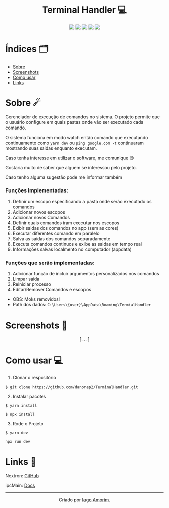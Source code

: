 <h1 align="center"> Terminal Handler 💻</h1>
<div align="center">
  <img src="https://img.shields.io/badge/TypeScript-007ACC?style=for-the-badge&logo=typescript&logoColor=white" />
  <img src="https://img.shields.io/badge/Electron-2B2E3A?style=for-the-badge&logo=electron&logoColor=9FEAF9" />
  <img src="https://img.shields.io/badge/next%20js-000000?style=for-the-badge&logo=nextdotjs&logoColor=white" />
  <img src="https://img.shields.io/badge/React-20232A?style=for-the-badge&logo=react&logoColor=61DAFB" />
  <img src="https://img.shields.io/badge/Tailwind_CSS-38B2AC?style=for-the-badge&logo=tailwind-css&logoColor=white" />
</div>


# Índices 🗂
* [Sobre](#sobre-)
* [Screenshots](#screenshots-)
* [Como usar](#como-usar-)
* [Links](#links-)

# Sobre ☄

Gerenciador de execução de comandos no sistema. O projeto permite que o usuário configure em quais pastas onde vão ser executado cada comando.

O sistema funciona em modo watch então comando que executando continuamento como `yarn dev` ou `ping google.com -t` continuaram mostrando suas saidas enquanto executam.

Caso tenha interesse em utilizar o software, me comunique 😊

Gostaria muito de saber que alguem se interessou pelo projeto.

Caso tenho alguma sugestão pode me informar também

### Funções implementadas:
1. Definir um escopo especificando a pasta onde serão executado os comandos
2. Adicionar novos escopos
3. Adicionar novos Comandos
3. Definir quais comandos iram executar nos escopos
4. Exibir saidas dos comandos no app (sem as cores)
5. Executar diferentes comando em paralelo
6. Salva as saidas dos comandos separadamente
7. Executa comandos continuos e exibe as saidas em tempo real
6. Informações salvas localmento no computador (appdata)

### Funções que serão implementadas:
1. Adicionar função de incluir argumentos personalizados nos comandos
2. Limpar saida
3. Reiniciar processo
4. Editar/Remover Comandos e escopos

- OBS: Moks removidos!
- Path dos dados: `C:\Users\{user}\AppData\Roaming\TermialHandler`

# Screenshots 📸
<div display="inline" align="center">

[ ... ]

</div>

# Como usar 💻

1. Clonar o respositório

```shell
$ git clone https://github.com/danonep2/TerminalHandler.git
```

2. Instalar pacotes
```shell
$ yarn install
```
```shell
$ npx install
```

3. Rode o Projeto
```shell
$ yarn dev
```
```shell
npx run dev
```

# Links 🔗

Nextron: [GitHub](https://github.com/saltyshiomix/nextron)

ipcMain: [Docs](https://www.electronjs.org/pt/docs/latest/api/ipc-main)

<hr>
<div align="center">

Criado por [Iago Amorim](https://github.com/danonep2).

</div>
